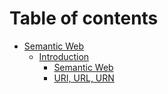 # Table of contents

* [Semantic Web](README.md)
  * [Introduction](semantic-web/A/README.md)
    * [Semantic Web](https://devopedia.org/semantic-web)
    * [URI, URL, URN](https://danielmiessler.com/study/difference-between-uri-url/)
